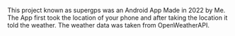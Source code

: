 This project known as supergps was an Android App Made in 2022 by Me. 
The App first took the location of your phone and after taking the location it told the weather. 
The weather data was taken from OpenWeatherAPI.
